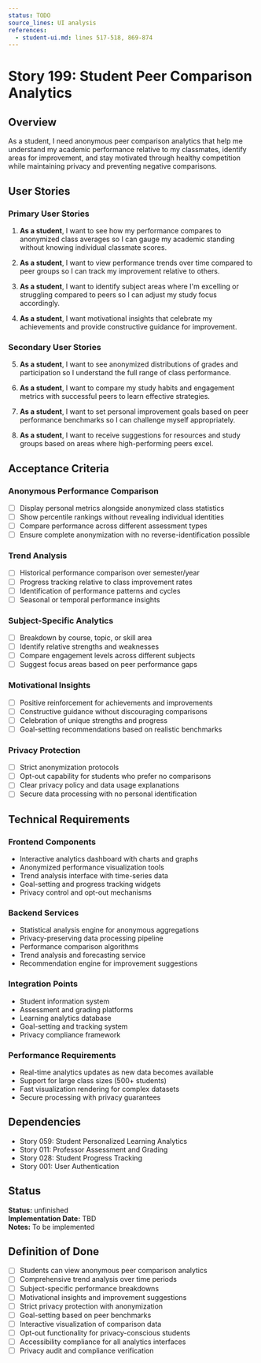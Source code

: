 ```yaml
---
status: TODO
source_lines: UI analysis
references:
  - student-ui.md: lines 517-518, 869-874
---
```


# Story 199: Student Peer Comparison Analytics

## Overview

As a student, I need anonymous peer comparison analytics that help me understand my academic performance relative to my classmates, identify areas for improvement, and stay motivated through healthy competition while maintaining privacy and preventing negative comparisons.

## User Stories

### Primary User Stories

1. **As a student**, I want to see how my performance compares to anonymized class averages so I can gauge my academic standing without knowing individual classmate scores.

2. **As a student**, I want to view performance trends over time compared to peer groups so I can track my improvement relative to others.

3. **As a student**, I want to identify subject areas where I'm excelling or struggling compared to peers so I can adjust my study focus accordingly.

4. **As a student**, I want motivational insights that celebrate my achievements and provide constructive guidance for improvement.

### Secondary User Stories

5. **As a student**, I want to see anonymized distributions of grades and participation so I understand the full range of class performance.

6. **As a student**, I want to compare my study habits and engagement metrics with successful peers to learn effective strategies.

7. **As a student**, I want to set personal improvement goals based on peer performance benchmarks so I can challenge myself appropriately.

8. **As a student**, I want to receive suggestions for resources and study groups based on areas where high-performing peers excel.

## Acceptance Criteria

### Anonymous Performance Comparison
- [ ] Display personal metrics alongside anonymized class statistics
- [ ] Show percentile rankings without revealing individual identities
- [ ] Compare performance across different assessment types
- [ ] Ensure complete anonymization with no reverse-identification possible

### Trend Analysis
- [ ] Historical performance comparison over semester/year
- [ ] Progress tracking relative to class improvement rates
- [ ] Identification of performance patterns and cycles
- [ ] Seasonal or temporal performance insights

### Subject-Specific Analytics
- [ ] Breakdown by course, topic, or skill area
- [ ] Identify relative strengths and weaknesses
- [ ] Compare engagement levels across different subjects
- [ ] Suggest focus areas based on peer performance gaps

### Motivational Insights
- [ ] Positive reinforcement for achievements and improvements
- [ ] Constructive guidance without discouraging comparisons
- [ ] Celebration of unique strengths and progress
- [ ] Goal-setting recommendations based on realistic benchmarks

### Privacy Protection
- [ ] Strict anonymization protocols
- [ ] Opt-out capability for students who prefer no comparisons
- [ ] Clear privacy policy and data usage explanations
- [ ] Secure data processing with no personal identification

## Technical Requirements

### Frontend Components
- Interactive analytics dashboard with charts and graphs
- Anonymized performance visualization tools
- Trend analysis interface with time-series data
- Goal-setting and progress tracking widgets
- Privacy control and opt-out mechanisms

### Backend Services
- Statistical analysis engine for anonymous aggregations
- Privacy-preserving data processing pipeline
- Performance comparison algorithms
- Trend analysis and forecasting service
- Recommendation engine for improvement suggestions

### Integration Points
- Student information system
- Assessment and grading platforms
- Learning analytics database
- Goal-setting and tracking system
- Privacy compliance framework

### Performance Requirements
- Real-time analytics updates as new data becomes available
- Support for large class sizes (500+ students)
- Fast visualization rendering for complex datasets
- Secure processing with privacy guarantees

## Dependencies

- Story 059: Student Personalized Learning Analytics
- Story 011: Professor Assessment and Grading
- Story 028: Student Progress Tracking
- Story 001: User Authentication


## Status
**Status:** unfinished  
**Implementation Date:** TBD  
**Notes:** To be implemented
## Definition of Done

- [ ] Students can view anonymous peer comparison analytics
- [ ] Comprehensive trend analysis over time periods
- [ ] Subject-specific performance breakdowns
- [ ] Motivational insights and improvement suggestions
- [ ] Strict privacy protection with anonymization
- [ ] Goal-setting based on peer benchmarks
- [ ] Interactive visualization of comparison data
- [ ] Opt-out functionality for privacy-conscious students
- [ ] Accessibility compliance for all analytics interfaces
- [ ] Privacy audit and compliance verification